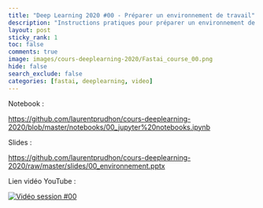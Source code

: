 ```yaml
---
title: "Deep Learning 2020 #00 - Préparer un environnement de travail"
description: "Instructions pratiques pour préparer un environnement de travail pour la formation Deep Learning par la pratique 2020."
layout: post
sticky_rank: 1
toc: false
comments: true
image: images/cours-deeplearning-2020/Fastai_course_00.png
hide: false
search_exclude: false
categories: [fastai, deeplearning, video]
---
```


Notebook :

https://github.com/laurentprudhon/cours-deeplearning-2020/blob/master/notebooks/00_jupyter%20notebooks.ipynb

Slides :

https://github.com/laurentprudhon/cours-deeplearning-2020/raw/master/slides/00_environnement.pptx

Lien vidéo YouTube :

[![Vidéo session #00](https://img.youtube.com/vi/tJYAnHJsChE/0.jpg)](https://www.youtube.com/watch?v=tJYAnHJsChE)
